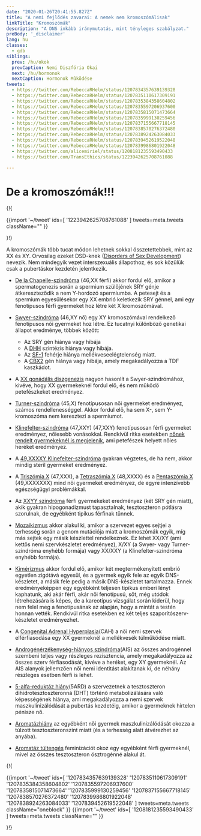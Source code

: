 ```yaml
---
date: "2020-01-26T20:41:55.827Z"
title: "A nemi fejlődés zavarai: A nemek nem kromoszómálisak"
linkTitle: "Kromoszómák"
description: "A DNS inkább iránymutatás, mint tényleges szabályzat."
preBody: '_disclaimer'
lang: hu
classes:
  - gdb
siblings:
  prev: /hu/okok
  prevCaption: Nemi Diszfória Okai
  next: /hu/hormonok
  nextCaption: Hormonok Mûködése
tweets:
  - https://twitter.com/RebeccaRHelm/status/1207834357639139328
  - https://twitter.com/RebeccaRHelm/status/1207835110617309191
  - https://twitter.com/RebeccaRHelm/status/1207835384358604802
  - https://twitter.com/RebeccaRHelm/status/1207835597206937600
  - https://twitter.com/RebeccaRHelm/status/1207835815071473664
  - https://twitter.com/RebeccaRHelm/status/1207835999130259456
  - https://twitter.com/RebeccaRHelm/status/1207837155667718145
  - https://twitter.com/RebeccaRHelm/status/1207838570276372480
  - https://twitter.com/RebeccaRHelm/status/1207838924263084033
  - https://twitter.com/RebeccaRHelm/status/1207839452619522048
  - https://twitter.com/RebeccaRHelm/status/1207839986801922048
  - https://twitter.com/alicemiriel/status/1208181235593490433
  - https://twitter.com/TransEthics/status/1223942625708761088

---
```


# De a kromoszómák!!!

{!{ <div class="gutter">
  {{import '~/tweet' ids=[
    '1223942625708761088'
  ] tweets=meta.tweets className="" }}
</div>}!}


A kromoszómák több tucat módon lehetnek sokkal összetettebbek, mint az XX és XY. Orvosilag ezeket DSD-knek ([Disorders of Sex Development](https://en.wikipedia.org/wiki/Disorders_of_sex_development)) nevezik. Nem mindegyik vezet interszexuális állapothoz, és sok közülük csak a pubertáskor kezdetén jelentkezik.

- [De la Chapelle-szindróma](https://en.wikipedia.org/wiki/XX_male_syndrome) (46,XX férfi) akkor fordul elő, amikor a spermatogenezis során a spermium szülőjének SRY génje átkereszteződik a nem Y-hordozó spermiumba. A petesejt és a spermium egyesülésekor egy XX embrió keletkezik SRY génnel, ami egy fenotípusos férfi gyermeket hoz létre két X kromoszómával.

- [Swyer-szindróma](https://en.wikipedia.org/wiki/Swyer_syndrome) (46,XY nő) egy XY kromoszómával rendelkező fenotípusos női gyermeket hoz létre. Ez tucatnyi különböző genetikai állapot eredménye, többek között:

  - Az SRY gén hiánya vagy hibája
  - A [DHH](https://en.wikipedia.org/wiki/Desert_hedgehog_(protein)) szintézis hiánya vagy hibája.
  - Az [SF-1](https://en.wikipedia.org/wiki/Steroidogenic_factor_1) fehérje hiánya mellékveseelégtelenség miatt.
  - A [CBX2](https://en.wikipedia.org/wiki/CBX2_(gene)) gén hiánya vagy hibája, amely megakadályozza a TDF kaszkádot.

- A [XX gonádális diszgenezis](https://en.wikipedia.org/wiki/XX_gonadal_dysgenesis) nagyon hasonlít a Swyer-szindrómához, kivéve, hogy XX gyermekeknél fordul elő, és nem működő petefészkeket eredményez.


- [Turner-szindróma](https://hu.wikipedia.org/wiki/Turner-szindr%C3%B3ma) (45,X) fenotípusosan női gyermeket eredményez, számos rendellenességgel. Akkor fordul elő, ha sem X-, sem Y-kromoszóma nem keresztezi a spermiumot.

- [Klinefelter-szindróma](https://hu.wikipedia.org/wiki/Klinefelter-szindr%C3%B3ma) (47,XXY) (47,XXY) fenotípusosan férfi gyermeket eredményez, nőiesebb vonásokkal. Rendkívül ritka esetekben [nőnek rendelt gyermekeknél is megjelenik](https://www.ncbi.nlm.nih.gov/pubmed/15755052), ami petefészek helyett nőies heréket eredményez.

- A [49,XXXXY Klinefelter-szindróma](https://en.wikipedia.org/wiki/49,XXXXY) gyakran végzetes, de ha nem, akkor mindig steril gyermeket eredményez.

- A [Triszómia X](https://hu.wikipedia.org/wiki/Tripla_X-szindr%C3%B3ma) (47,XXX), a [Tetraszómia X](https://en.wikipedia.org/wiki/Tetrasomy_X) (48,XXXX) és a [Pentaszómia X](https://en.wikipedia.org/wiki/49,_XXXXX) (49,XXXXXXX) mind női gyermeket eredményez, de egyre intenzívebb egészségügyi problémákkal.

- Az [XXYY szindróma](https://en.wikipedia.org/wiki/XXYY_syndrome) férfi gyermekeket eredményez (két SRY gén miatt), akik gyakran hipogonadizmust tapasztalnak, tesztoszteron pótlásra szorulnak, de egyébként tipikus férfinak tűnnek.

- [Mozaikizmus](https://hu.wikipedia.org/wiki/Genetikai_mozaik) akkor alakul ki, amikor a szervezet egyes sejtjei a terhesség során a genom mutációja miatt a kromoszómák egyik, míg más sejtek egy másik készlettel rendelkeznek. Ez lehet XX/XY (ami kettős nemi szervkészletet eredményez), X/XY (a Swyer- vagy Turner-szindróma enyhébb formája) vagy XX/XXY (a Klinefelter-szindróma enyhébb formája).

- [Kimérizmus](https://hu.wikipedia.org/wiki/Kim%C3%A9ra_(biol%C3%B3gia)) akkor fordul elő, amikor két megtermékenyített embrió egyetlen zigótává egyesül, és a gyermek egyik fele az egyik DNS-készletet, a másik fele pedig a másik DNS-készletet tartalmazza. Ennek eredményeképpen egy egyébként teljesen tipikus emberi lényt kaphatunk, aki akár férfi, akár női fenotípusú, sőt, még utódok létrehozására is képes, de a kareotípus vizsgálat során kiderül, hogy nem felel meg a fenotípusának az alapján, hogy a mintát a testén honnan vették. Rendkívül ritka esetekben ez két teljes szaporítószerv-készletet eredményezhet.

- A [Congenital Adrenal Hyperplasia](https://en.wikipedia.org/wiki/Congenital_adrenal_hyperplasia)(CAH) a női nemi szervek elférfiasodása egy XX gyermeknél a mellékvesék túlműködése miatt.

- [Androgénérzékenység-hiányos szindróma](https://hu.wikipedia.org/wiki/Androg%C3%A9n-inszenzitivit%C3%A1si_szindr%C3%B3ma)(AIS) az összes androgénnel szembeni teljes vagy részleges rezisztencia, amely megakadályozza az összes szerv férfiasodását, kivéve a heréket, egy XY gyermeknél. Az AIS alanyok jellemzően női nemi identitást alakítanak ki, de néhány részleges esetben férfi is lehet.

- [5-alfa-reduktáz hiány](https://en.wikipedia.org/wiki/5-alpha-reductase_deficiency)(5ARD) a szervezetnek a tesztoszteron dihidrotesztoszteronná (DHT) történő metabolizálására való képességének hiánya, ami megakadályozza a nemi szervek maszkulinizálódását a pubertás kezdetéig, amikor a gyermeknek hirtelen pénisze nő.

- [Aromatázhiány](https://en.wikipedia.org/wiki/Aromatase_deficiency) az egyébként női gyermek maszkulinizálódását okozza a túlzott tesztoszteronszint miatt (és a terhesség alatt átvérezhet az anyába).

- [Aromatáz túltengés](https://en.wikipedia.org/wiki/Aromatase_excess_syndrome) feminizációt okoz egy egyébként férfi gyermeknél, mivel az összes tesztoszteron ösztrogénné alakul át.

{!{ <div class="span34 center print-span2">
  {{import '~/tweet' ids=[
    '1207834357639139328'
    '1207835110617309191'
    '1207835384358604802'
    '1207835597206937600'
    '1207835815071473664'
    '1207835999130259456'
    '1207837155667718145'
    '1207838570276372480'
    '1207839986801922048'
    '1207838924263084033'
    '1207839452619522048'
  ] tweets=meta.tweets className="oneblock" }}
  {{import '~/tweet' ids=[
    '1208181235593490433'
  ] tweets=meta.tweets className="" }}
</div>}!}
